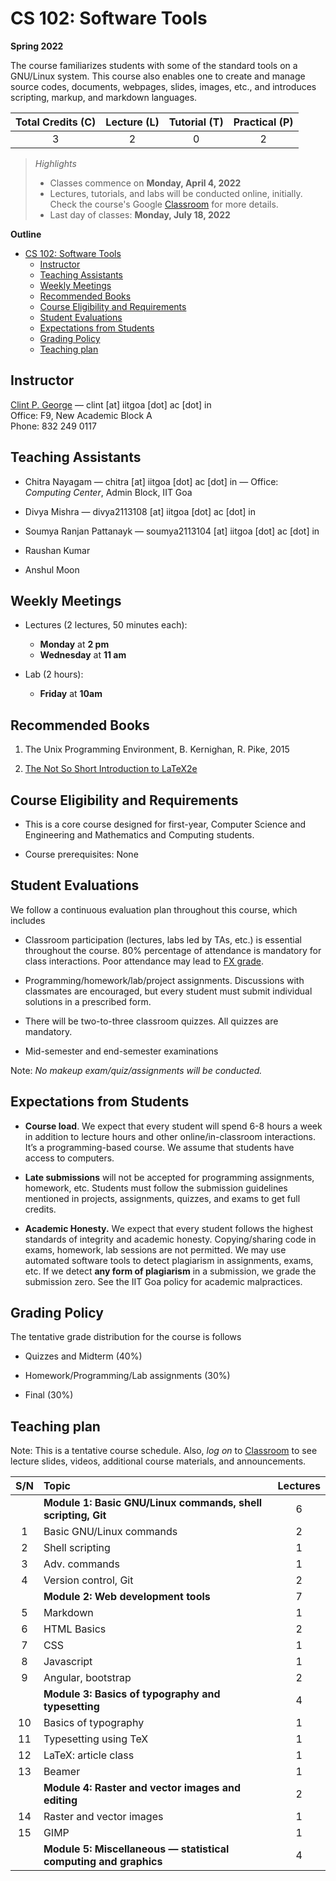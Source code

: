 # CS 102: Software Tools

**Spring 2022**

The course familiarizes students with some of the standard tools on a GNU/Linux system. This course also enables one to create and manage source codes, documents, webpages, slides, images, etc., and introduces scripting, markup, and markdown languages. 


|  Total Credits (C)  |    Lecture (L)  |  Tutorial (T) |   Practical (P) |
| :---: | :-------------: | :----:  | :----------: | 
| 3 | 2 | 0 | 2 | 


> *Highlights*
> - Classes commence on **Monday, April 4, 2022**
> - Lectures, tutorials, and labs will be conducted online, initially. <br/>Check the course's Google [Classroom](https://classroom.google.com/) for more details. 
> - Last day of classes: **Monday, July 18, 2022**


**Outline**
- [CS 102: Software Tools](#cs-102-software-tools)
  - [Instructor](#instructor)
  - [Teaching Assistants](#teaching-assistants)
  - [Weekly Meetings](#weekly-meetings)
  - [Recommended Books](#recommended-books)
  - [Course Eligibility and Requirements](#course-eligibility-and-requirements)
  - [Student Evaluations](#student-evaluations)
  - [Expectations from Students](#expectations-from-students)
  - [Grading Policy](#grading-policy)
  - [Teaching plan](#teaching-plan)

## Instructor

[Clint P. George](https://www.iitgoa.ac.in/~clint) — clint [at] iitgoa [dot] ac [dot] in <br/>
Office: F9, New Academic Block A <br/>
Phone: 832 249 0117

## Teaching Assistants

- Chitra Nayagam — chitra [at] iitgoa [dot] ac [dot] in — 
  Office: _Computing Center_, Admin Block, IIT Goa

- Divya Mishra — divya2113108 [at] iitgoa  [dot] ac [dot] in  

- Soumya Ranjan Pattanayk — soumya2113104 [at] iitgoa [dot] ac [dot] in

- Raushan Kumar

- Anshul Moon 

## Weekly Meetings

- Lectures (2 lectures, 50 minutes each): 
  - **Monday** at **2 pm**
  - **Wednesday** at **11 am**
   
- Lab (2 hours): 
  - **Friday** at **10am**

## Recommended Books

1. The Unix Programming Environment, B. Kernighan, R. Pike, 2015 

2. [The Not So Short Introduction to LaTeX2e](https://mirror.kku.ac.th/CTAN/info/lshort/english/lshort.pdf) 

## Course Eligibility and Requirements

- This is a core course designed for first-year, Computer Science and Engineering and Mathematics and Computing students. 
  
- Course prerequisites: None


## Student Evaluations  
We follow a continuous evaluation plan throughout this course, which includes 

- Classroom participation (lectures, labs led by TAs, etc.) is essential throughout the course. 80% percentage of attendance is mandatory for class interactions. Poor attendance may lead to [FX grade](https://iitgoa.ac.in/wp-content/uploads/IIT-Goa-Grading-System-v1-2.pdf). 
  
- Programming/homework/lab/project assignments. Discussions with classmates are encouraged, but every student must submit individual solutions in a prescribed form. 

- There will be two-to-three classroom quizzes. All quizzes are mandatory. 

- Mid-semester and end-semester examinations

Note: _No makeup exam/quiz/assignments will be conducted._

## Expectations from Students 

- **Course load**. We expect that every student will spend 6-8 hours a week in addition to lecture hours and other online/in-classroom interactions. It’s a programming-based course. We assume that students have access to computers.  

- **Late submissions** will not be accepted for programming assignments, homework, etc. Students must follow the submission guidelines mentioned in projects, assignments, quizzes, and exams to get full credits. 

- **Academic Honesty.** We expect that every student follows the highest standards of integrity and academic honesty. Copying/sharing code in exams, homework, lab sessions are not permitted. We may use automated software tools to detect plagiarism in assignments, exams, etc. If we detect **any form of plagiarism** in a submission, we grade the submission zero. See the IIT Goa policy for academic malpractices. 

## Grading Policy

The tentative grade distribution for the course is follows

- Quizzes and Midterm (40%) 

- Homework/Programming/Lab assignments (30%)

- Final (30%)



## Teaching plan

Note: This is a tentative course schedule. Also, *log on* to [Classroom](https://classroom.google.com/) to see lecture slides, videos, additional course materials, and announcements.

|  S/N  |    Topic  |  Lectures |
| :---: | :------------- | :----:  | 
||  **Module 1: Basic GNU/Linux commands, shell scripting, Git** | 6
|   1  |  Basic GNU/Linux commands | 2 | 
|   2  |  Shell scripting | 1 | 
|   3   |  Adv. commands | 1 | 
|   4   |  Version control, Git | 2 | 
|| **Module 2: Web development tools** | 7
|   5   | Markdown | 1 | 
|   6   | HTML Basics | 2 | 
|   7   | CSS | 1 | 
|   8   | Javascript | 1 |
|   9   | Angular, bootstrap | 2 |
|| **Module 3: Basics of typography and typesetting** | 4
|   10   | Basics of typography | 1
|   11   | Typesetting using TeX | 1
|   12   | LaTeX: article class | 1
|   13   | Beamer | 1 
|| **Module 4: Raster and vector images and editing** | 2
|   14   | Raster and vector images | 1
|   15   | GIMP | 1 
|| **Module 5: Miscellaneous — statistical computing and graphics** | 4 